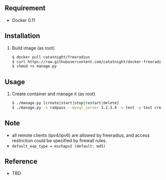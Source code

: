 ## Requirement
+ Docker 0.11

## Installation
1. Build image (as root)

	```bash
	$ docker pull catatnight/freeradius
	$ curl https://raw.githubusercontent.com/catatnight/docker-freeradius/master/v2/manage.py -o manage.py
	$ chmod +x manage.py
	```

## Usage
1. Create container and manage it (as root)

	```bash
	$ ./manage.py [create|start|stop|restart|delete]
	$ ./manage.py -s radpass --mysql_server 1.2.3.4 -u test -p test create
	```

## Note
+ all remote clients (ipv4/ipv6) are allowed by freeradius, and access restriction could be specified by firewall rules.
+ ```default_eap_type = mschapv2 (default: md5)```

## Reference
+ TBD


